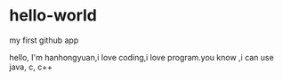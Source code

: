 # hello-world
my first github app

hello, I'm hanhongyuan,i love coding,i love program.you know ,i can use java, c, c++ 
